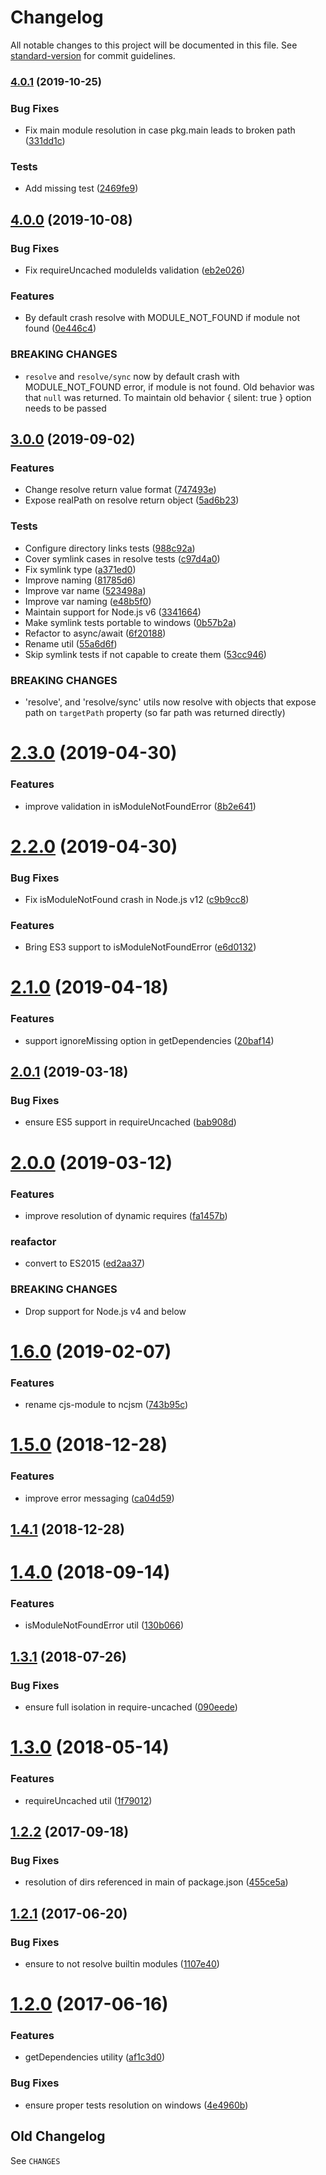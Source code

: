 # Changelog

All notable changes to this project will be documented in this file. See [standard-version](https://github.com/conventional-changelog/standard-version) for commit guidelines.

### [4.0.1](https://github.com/medikoo/ncjsm/compare/v4.0.0...v4.0.1) (2019-10-25)

### Bug Fixes

- Fix main module resolution in case pkg.main leads to broken path ([331dd1c](https://github.com/medikoo/ncjsm/commit/331dd1c))

### Tests

- Add missing test ([2469fe9](https://github.com/medikoo/ncjsm/commit/2469fe9))

## [4.0.0](https://github.com/medikoo/ncjsm/compare/v3.0.0...v4.0.0) (2019-10-08)

### Bug Fixes

- Fix requireUncached moduleIds validation ([eb2e026](https://github.com/medikoo/ncjsm/commit/eb2e026))

### Features

- By default crash resolve with MODULE_NOT_FOUND if module not found ([0e446c4](https://github.com/medikoo/ncjsm/commit/0e446c4))

### BREAKING CHANGES

- `resolve` and `resolve/sync` now by default crash with MODULE_NOT_FOUND error, if module is not found. Old behavior was that `null` was returned.
  To maintain old behavior { silent: true } option needs to be passed

## [3.0.0](https://github.com/medikoo/ncjsm/compare/v2.3.0...v3.0.0) (2019-09-02)

### Features

- Change resolve return value format ([747493e](https://github.com/medikoo/ncjsm/commit/747493e))
- Expose realPath on resolve return object ([5ad6b23](https://github.com/medikoo/ncjsm/commit/5ad6b23))

### Tests

- Configure directory links tests ([988c92a](https://github.com/medikoo/ncjsm/commit/988c92a))
- Cover symlink cases in resolve tests ([c97d4a0](https://github.com/medikoo/ncjsm/commit/c97d4a0))
- Fix symlink type ([a371ed0](https://github.com/medikoo/ncjsm/commit/a371ed0))
- Improve naming ([81785d6](https://github.com/medikoo/ncjsm/commit/81785d6))
- Improve var name ([523498a](https://github.com/medikoo/ncjsm/commit/523498a))
- Improve var naming ([e48b5f0](https://github.com/medikoo/ncjsm/commit/e48b5f0))
- Maintain support for Node.js v6 ([3341664](https://github.com/medikoo/ncjsm/commit/3341664))
- Make symlink tests portable to windows ([0b57b2a](https://github.com/medikoo/ncjsm/commit/0b57b2a))
- Refactor to async/await ([6f20188](https://github.com/medikoo/ncjsm/commit/6f20188))
- Rename util ([55a6d6f](https://github.com/medikoo/ncjsm/commit/55a6d6f))
- Skip symlink tests if not capable to create them ([53cc946](https://github.com/medikoo/ncjsm/commit/53cc946))

### BREAKING CHANGES

- 'resolve', and 'resolve/sync' utils now resolve with objects that
  expose path on `targetPath` property
  (so far path was returned directly)

# [2.3.0](https://github.com/medikoo/ncjsm/compare/v2.2.0...v2.3.0) (2019-04-30)

### Features

- improve validation in isModuleNotFoundError ([8b2e641](https://github.com/medikoo/ncjsm/commit/8b2e641))

# [2.2.0](https://github.com/medikoo/ncjsm/compare/v2.1.0...v2.2.0) (2019-04-30)

### Bug Fixes

- Fix isModuleNotFound crash in Node.js v12 ([c9b9cc8](https://github.com/medikoo/ncjsm/commit/c9b9cc8))

### Features

- Bring ES3 support to isModuleNotFoundError ([e6d0132](https://github.com/medikoo/ncjsm/commit/e6d0132))

# [2.1.0](https://github.com/medikoo/ncjsm/compare/v2.0.1...v2.1.0) (2019-04-18)

### Features

- support ignoreMissing option in getDependencies ([20baf14](https://github.com/medikoo/ncjsm/commit/20baf14))

## [2.0.1](https://github.com/medikoo/ncjsm/compare/v2.0.0...v2.0.1) (2019-03-18)

### Bug Fixes

- ensure ES5 support in requireUncached ([bab908d](https://github.com/medikoo/ncjsm/commit/bab908d))

# [2.0.0](https://github.com/medikoo/ncjsm/compare/v1.6.0...v2.0.0) (2019-03-12)

### Features

- improve resolution of dynamic requires ([fa1457b](https://github.com/medikoo/ncjsm/commit/fa1457b))

### reafactor

- convert to ES2015 ([ed2aa37](https://github.com/medikoo/ncjsm/commit/ed2aa37))

### BREAKING CHANGES

- Drop support for Node.js v4 and below

# [1.6.0](https://github.com/medikoo/ncjsm/compare/v1.5.0...v1.6.0) (2019-02-07)

### Features

- rename cjs-module to ncjsm ([743b95c](https://github.com/medikoo/ncjsm/commit/743b95c))

<a name="1.5.0"></a>

# [1.5.0](https://github.com/medikoo/cjs-module/compare/v1.4.1...v1.5.0) (2018-12-28)

### Features

- improve error messaging ([ca04d59](https://github.com/medikoo/cjs-module/commit/ca04d59))

<a name="1.4.1"></a>

## [1.4.1](https://github.com/medikoo/cjs-module/compare/v1.4.0...v1.4.1) (2018-12-28)

<a name="1.4.0"></a>

# [1.4.0](https://github.com/medikoo/cjs-module/compare/v1.3.1...v1.4.0) (2018-09-14)

### Features

- isModuleNotFoundError util ([130b066](https://github.com/medikoo/cjs-module/commit/130b066))

<a name="1.3.1"></a>

## [1.3.1](https://github.com/medikoo/cjs-module/compare/v1.3.0...v1.3.1) (2018-07-26)

### Bug Fixes

- ensure full isolation in require-uncached ([090eede](https://github.com/medikoo/cjs-module/commit/090eede))

<a name="1.3.0"></a>

# [1.3.0](https://github.com/medikoo/cjs-module/compare/v1.2.2...v1.3.0) (2018-05-14)

### Features

- requireUncached util ([1f79012](https://github.com/medikoo/cjs-module/commit/1f79012))

<a name="1.2.2"></a>

## [1.2.2](https://github.com/medikoo/cjs-module/compare/v1.2.1...v1.2.2) (2017-09-18)

### Bug Fixes

- resolution of dirs referenced in main of package.json ([455ce5a](https://github.com/medikoo/cjs-module/commit/455ce5a))

<a name="1.2.1"></a>

## [1.2.1](https://github.com/medikoo/cjs-module/compare/v1.2.0...v1.2.1) (2017-06-20)

### Bug Fixes

- ensure to not resolve builtin modules ([1107e40](https://github.com/medikoo/cjs-module/commit/1107e40))

<a name="1.2.0"></a>

# [1.2.0](https://github.com/medikoo/cjs-module/compare/v1.1.0...v1.2.0) (2017-06-16)

### Features

- getDependencies utility ([af1c3d0](https://github.com/medikoo/cjs-module/commit/af1c3d0))

### Bug Fixes

- ensure proper tests resolution on windows ([4e4960b](https://github.com/medikoo/cjs-module/commit/4e4960b))

## Old Changelog

See `CHANGES`
